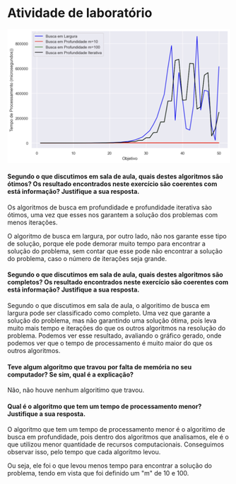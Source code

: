 # Atividade de laboratório


![](./assets/grafico.jpg)


#### Segundo o que discutimos em sala de aula, quais destes algoritmos são ótimos? Os resultado encontrados neste exercício são coerentes com está informação? Justifique a sua resposta.

Os algoritmos de busca em profundidade e profundidade iterativa sào ótimos, uma vez que esses nos garantem a solução dos problemas com menos iterações.

O algoritmo de  busca em largura, por outro lado, não nos garante esse tipo de solução, porque ele pode demorar muito tempo para encontrar a solução do problema, sem contar que esse pode não encontrar a solução do problema, caso o número de iterações seja grande.


#### Segundo o que discutimos em sala de aula, quais destes algoritmos são completos? Os resultado encontrados neste exercício são coerentes com está informação? Justifique a sua resposta. 

Segundo o que discutimos em sala de aula, o algoritimo de busca em largura pode ser classificado como completo. Uma vez que garante a solução do problema, mas não garantindo uma solução ótima, pois leva muito mais tempo e iterações do que os outros algoritmos na resolução do problema.
Podemos ver esse resultado, avaliando o gráfico gerado, onde podemos ver que o tempo de processamento é muito maior do que os outros algoritmos.


#### Teve algum algoritmo que travou por falta de memória no seu computador? Se sim, qual é a explicação?

Não, não houve nenhum algoritimo que travou.


#### Qual é o algoritmo que tem um tempo de processamento menor? Justifique a sua resposta.


O algoritmo que tem um tempo de processamento menor é o algoritimo de busca em profundidade, pois dentro dos algoritmos que analisamos, ele é o que utilizou menor quantidade de  recursos computacionais. Conseguimos observar isso, pelo tempo que cada algoritmo levou.

Ou seja, ele foi o que levou menos tempo para encontrar a solução do problema, tendo em vista que foi definido um "m" de 10 e 100.

